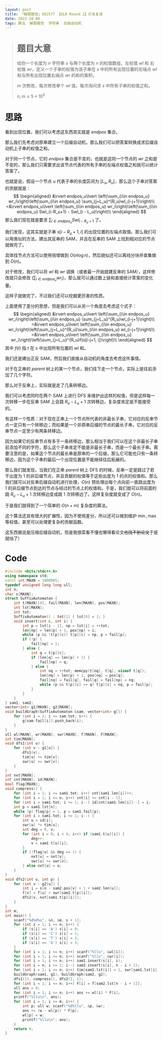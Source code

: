 ```yaml
---
layout: post
title: 「解题报告」UOJ577 【ULR Round 1】打击复读
date: 2022-10-09
tags: 算法  解题报告  字符串  后缀自动机
---
```


> # 题目大意
> 给你一个长度为 $n$ 字符串 $s$ 与两个长度为 $n$ 的权值数组，左权值 $wl$ 和 右权值 $wr$，定义一个子串的权值为该子串在 $s$ 中的所有出现位置的左端点 $wl$ 和与所有出现位置右端点 $wr$ 的和的乘积。
>
> $m$ 次修改，每次修改单个 $wl$ 值，每次询问求 $s$ 中所有子串的权值之和。
>
> $n, m\le 5\times 10^5$

# 思路

看到出现位置，我们可以考虑这东西其实就是 $endpos$ 集合。

那么我们先考虑对原串建立一个后缀自动机，那么我们可以把答案转换成求后缀自动机上子串的权值之和。

对于同一个节点，它的 $endpos$ 集合是不变的，也就是这同一个节点的 $wr$ 之和是不变的，那么我们只需要求出该节点代表的所有子串的左端点权值之和就可以统计答案了。

也就是说，假设一个节点 $u$ 代表子串的长度区间为 $[L_u,R_u]$，那么这个子串对答案的贡献就是：
$$
\begin{aligned}
&\rvert endpos_u\lvert \left(\sum_{i\in endpos_u} wr_i\right)\left(\sum_{i\in endpos_u} \sum_{j=L_u}^{R_u}wl_{i-j+1}\right)\\
=&\rvert endpos_u\lvert \left(\sum_{i\in endpos_u} wr_i\right)\left(\sum_{i\in endpos_u} Swl_{i-R_u+1} - Swl_{i - L_u}\right)\\
\end{aligned}
$$
那么我们现在就是要求 $\sum_{i\in endpos_u} Swl_{i-R_u+1}$ 了。

我们发现，这其实就是子串 $s[i - R_u + 1, i]$ 的出现位置的左端点取值。那么我们可以用类似的方法，建出其反串的 SAM，并且在反串的 SAM 上找到相对应的节点就做完了。

具体找节点方法可以使用倍增做到 $O(n\log n)$，然后貌似还可以离线分块并查集做到 $O(n)$。

对于修改，我们可以将 $wl$ 和 $wr$ 调换（或者最一开始就建反串的 SAM），这样修改就只会修改 $\left(\sum_{i\in endpos_u} wr_i\right)$，那么就可以通过数上链和直接统计答案的变化量。

这样子就做完了，不过我们还可以挖掘更厉害的性质。

上面使用了差分的思想，但是我们可以从另一个角度去考虑这个式子：
$$
\begin{aligned}
&\rvert endpos_u\lvert \left(\sum_{i\in endpos_u} wr_i\right)\left(\sum_{i\in endpos_u} \sum_{j=L_u}^{R_u}wl_{i-j+1}\right)\\
=&\rvert endpos_u\lvert \left(\sum_{i\in endpos_u} wr_i\right)\left(\sum_{j=L_u}^{R_u}\sum_{i\in endpos_u} wl_{i-j+1}\right)\\
=&\rvert endpos_u\lvert \left(\sum_{i\in endpos_u} wr_i\right)\left(\sum_{j=L_u}^{R_u}f(s[i-j+1, i])\right)\\
\end{aligned}
$$
其中 $f(t)$ 指 $t$ 在 $s$ 中出现所有位置的 $wl$ 和。

我们还是建出正反 SAM，然后我们直接从自动机的角度去考虑这件事情。

对于在正串的 $parent$ 树上的某一个节点，我们往下走一个节点，实际上是往前添加了几个字符。

那么对于反串上，实际就是走了几条转移边。

我们可以考虑同时在两个 SAM 上进行 DFS 来维护出这样的权值，但是这样每一次转移一步在反串 SAM 上会跳 $R_u-L_u+1$ 次转移边，复杂度肯定是不能接受的。

有这样一个性质：对于现在正串上一个节点所代表的非最长子串，它对应的反串节点一定只有一个转移边；而如果是一个非原串后缀的节点的最长子串，它对应的反串节点一定至少有两条转移边。

因为如果它的反串节点有多于一条转移边，那么相当于我们可以在这个非最长子串前添加不同的字符，那么这个子串肯定不能是非最长子串，而是一个最长子串。需要注意的是，如果这个节点的最长串是原串的一个后缀，那么它可能也只有一条转移边，因为这个子串的最后一个出现位置是不能继续往后拓展的。

那么我们就发现，当我们在正串 $parent$ 树上 DFS 的时候，反串一定是跳过了若干出度为 $1$ 的非后缀节点，并且贡献的权值等于这些出度为 $1$ 的点的权值和。那么我们就可以对反串后缀自动机进行处理，$O(n)$ 预处理出每个点向前一直跳出度为 $1$ 的非后缀节点到达的节点与经过的节点上的权值和。于是，我们就可以将前面的跳 $R_u-L_u+1$ 次转移边变成跳 $1$ 次转移边了。这样复杂度就变成了 $O(n)$。

于是我们就得到了一个简单的 $O(n+m)$ 复杂度的算法。

这个算法还具有很大的扩展性，因为不使用差分，所以还可以做到维护 $\min,\max$ 等权值，甚至可以处理更复杂的贡献函数。

这东西据说是压缩后缀自动机，但是我很菜看不懂也懒得看论文~~也找不到论文~~于是就咕了）

# Code

```cpp
#include <bits/stdc++.h>
using namespace std;
const int MAXN = 1000005;
typedef unsigned long long ull;
int n;
char s[MAXN];
struct SuffixAutomaton {
    int t[MAXN][4], fail[MAXN], len[MAXN], pos[MAXN];
    int lst[MAXN];
    int tot;
    SuffixAutomaton() : tot(1) { lst[0] = 1; }
    void insert(int c, int i) {
        int p = lst[i - 1], np = lst[i] = ++tot;
        len[np] = len[p] + 1, pos[np] = i;
        while (p && !t[p][c]) t[p][c] = np, p = fail[p];
        if (!p) {
            fail[np] = 1;
        } else {
            int q = t[p][c];
            if (len[q] == len[p] + 1) {
                fail[np] = q;
            } else {
                int nq = ++tot; memcpy(t[nq], t[q], sizeof t[q]);
                len[nq] = len[p] + 1, pos[nq] = pos[q];
                fail[nq] = fail[q], fail[q] = fail[np] = nq;
                while (p && t[p][c] == q) t[p][c] = nq, p = fail[p];
            }
        }
    }
} sam1, sam2;
vector<int> g1[MAXN], g2[MAXN];
void buildGraph(SuffixAutomaton &sam, vector<int> g[]) {
    for (int i = 2; i <= sam.tot; i++) {
        g[sam.fail[i]].push_back(i);
    }
}
ull wl[MAXN], wr[MAXN], swr[MAXN], f[MAXN], F[MAXN];
int tim[MAXN];
void dfs1(int u) {
    for (int v : g1[u]) {
        dfs1(v);
        tim[u] += tim[v];
        swr[u] += swr[v];
    }
}
int nxt[MAXN];
int cnt[MAXN], id[MAXN];
bool flag[MAXN];
void compress() {
    for (int i = 1; i <= sam1.tot; i++) cnt[sam1.len[i]]++;
    for (int i = 1; i <= n; i++) cnt[i] += cnt[i - 1];
    for (int i = sam1.tot; i >= 1; i--) id[cnt[sam1.len[i]]--] = i;
    int p = sam1.lst[n];
    while (p) flag[p] = 1, p = sam1.fail[p];
    for (int i = sam1.tot; i >= 1; i--) {
        int u = id[i];
        swr[u] *= tim[u];
        int deg = 0, v;
        for (int i = 0; i < 4; i++) if (sam1.t[u][i]) {
            deg++;
            v = sam1.t[u][i];
        }
        if (!flag[u] && deg == 1) {
            nxt[u] = nxt[v];
            swr[u] += swr[v];
        } else nxt[u] = u;
    }
}
void dfs2(int u, int p) {
    for (int v : g2[u]) {
        int i = s[n - sam2.pos[v] + 1 + sam2.len[u]];
        f[v] = f[u] + swr[sam1.t[p][i]];
        dfs2(v, nxt[sam1.t[p][i]]);
    }
}
int m;
int main() {
    scanf("%d%d%s", &n, &m, s + 1);
    for (int i = 1; i <= n; i++) {
        if (s[i] == 'A') s[i] = 0;
        if (s[i] == 'C') s[i] = 1;
        if (s[i] == 'T') s[i] = 2;
        if (s[i] == 'G') s[i] = 3;
    }
    for (int i = 1; i <= n; i++) scanf("%llu", &wl[i]);
    for (int i = 1; i <= n; i++) scanf("%llu", &wr[i]);
    for (int i = 1; i <= n; i++) sam1.insert(s[i], i);
    for (int i = n; i >= 1; i--) sam2.insert(s[i], n - i + 1);
    for (int i = 1; i <= n; i++) tim[sam1.lst[i]] = 1, swr[sam1.lst[i]] = wr[i];
    buildGraph(sam1, g1), buildGraph(sam2, g2);
    dfs1(1), compress(), dfs2(1, 1);
    for (int i = 1; i <= n; i++) F[i] = f[sam2.lst[n - i + 1]];
    ull ans = 0;
    for (int i = 1; i <= n; i++) ans += wl[i] * F[i];
    printf("%llu\n", ans);
    for (int i = 1; i <= m; i++) {
        int p; ull w; scanf("%d%llu", &p, &w);
        ans += (w - wl[p]) * F[p];
        wl[p] = w;
        printf("%llu\n", ans);
    }
    return 0;
}
```
